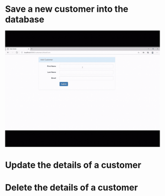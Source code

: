 # Save a new customer into the database
![](save.gif)

# Update the details of a customer

# Delete the details of a customer
